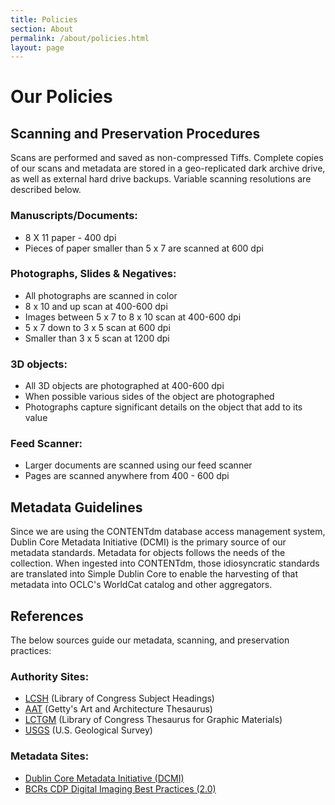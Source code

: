 ```yaml
---
title: Policies
section: About
permalink: /about/policies.html
layout: page
---
```


<h1 class="py-4">Our Policies</h1>

## Scanning and Preservation Procedures

Scans are performed and saved as non-compressed Tiffs.
Complete copies of our scans and metadata are stored in a geo-replicated dark archive drive, as well as external hard drive backups.
Variable scanning resolutions are described below.

### Manuscripts/Documents:
- 8 X 11 paper - 400 dpi
- Pieces of paper smaller than 5 x 7 are scanned at 600 dpi

### Photographs, Slides & Negatives:
- All photographs are scanned in color
- 8 x 10 and up scan at 400-600 dpi
- Images between 5 x 7 to 8 x 10 scan at 400-600 dpi
- 5 x 7 down to 3 x 5 scan at 600 dpi
- Smaller than 3 x 5 scan at 1200 dpi

### 3D objects:
- All 3D objects are photographed at 400-600 dpi
- When possible various sides of the object are photographed
- Photographs capture significant details on the object that add to its value

### Feed Scanner:
- Larger documents are scanned using our feed scanner
- Pages are scanned anywhere from 400 - 600 dpi

<h2 class="pt-4">Metadata Guidelines</h2>

Since we are using the CONTENTdm database access management system, Dublin Core Metadata Initiative (DCMI) is the primary source of our metadata standards. Metadata for objects follows the needs of the collection. When ingested into CONTENTdm, those idiosyncratic standards are translated into Simple Dublin Core to enable the harvesting of that metadata into OCLC's WorldCat catalog and other aggregators.

<h2 class="pt-4">References</h2>

The below sources guide our metadata, scanning, and preservation practices:

### Authority Sites:
- [LCSH](https://authorities.loc.gov/) (Library of Congress Subject Headings)
- [AAT](http://www.getty.edu/research/tools/vocabularies/index.html) (Getty's Art and Architecture Thesaurus)
- [LCTGM](http://www.loc.gov/pictures/) (Library of Congress Thesaurus for Graphic Materials)
- [USGS](https://www.usgs.gov/core-science-systems/ngp/board-on-geographic-names) (U.S. Geological Survey)

### Metadata Sites:
- [Dublin Core Metadata Initiative (DCMI)](https://dublincore.org/)
- [BCRs CDP Digital Imaging Best Practices (2.0)](https://mwdl.org/docs/digital-imaging-bp_2.0.pdf)